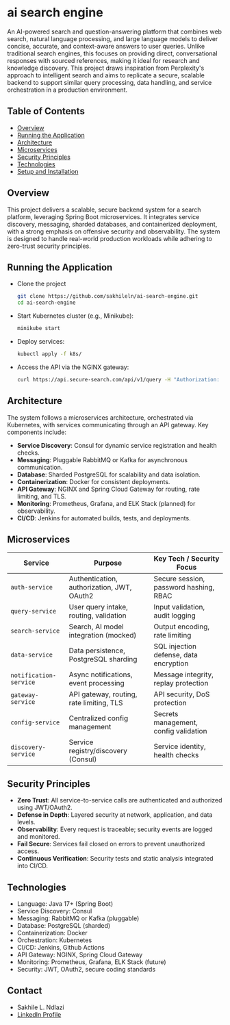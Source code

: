 # ai search engine

An AI-powered search and question-answering platform that combines web search, natural language processing, and large language models to deliver concise, accurate, and context-aware answers to user queries. Unlike traditional search engines, this focuses on providing direct, conversational responses with sourced references, making it ideal for research and knowledge discovery. This project draws inspiration from Perplexity's approach to intelligent search and aims to replicate a secure, scalable backend to support similar query processing, data handling, and service orchestration in a production environment.

## Table of Contents
- [Overview](#overview)
- [Running the Application](#running-the-application)
- [Architecture](#architecture)
- [Microservices](#microservices)
- [Security Principles](#security-principles)
- [Technologies](#technologies)
- [Setup and Installation](#setup-and-installation)

## Overview
This project delivers a scalable, secure backend system for a search platform, leveraging Spring Boot microservices. It integrates service discovery, messaging, sharded databases, and containerized deployment, with a strong emphasis on offensive security and observability. The system is designed to handle real-world production workloads while adhering to zero-trust security principles.

## Running the Application
- Clone the project
    ```bash
    git clone https://github.com/sakhileln/ai-search-engine.git
    cd ai-search-engine
    ```
- Start Kubernetes cluster (e.g., Minikube):
    ```bash
    minikube start
    ```
- Deploy services:
    ```bash
    kubectl apply -f k8s/
    ```
- Access the API via the NGINX gateway:
    ```bash
    curl https://api.secure-search.com/api/v1/query -H "Authorization: Bearer <JWT_TOKEN>"
    ```

## Architecture
The system follows a microservices architecture, orchestrated via Kubernetes, with services communicating through an API gateway. Key components include:
- **Service Discovery**: Consul for dynamic service registration and health checks.
- **Messaging**: Pluggable RabbitMQ or Kafka for asynchronous communication.
- **Database**: Sharded PostgreSQL for scalability and data isolation.
- **Containerization**: Docker for consistent deployments.
- **API Gateway**: NGINX and Spring Cloud Gateway for routing, rate limiting, and TLS.
- **Monitoring**: Prometheus, Grafana, and ELK Stack (planned) for observability.
- **CI/CD**: Jenkins for automated builds, tests, and deployments.

## Microservices
| Service               | Purpose                                      | Key Tech / Security Focus                       |
|------------------------|----------------------------------------------|--------------------------------------------------|
| `auth-service`         | Authentication, authorization, JWT, OAuth2  | Secure session, password hashing, RBAC          |
| `query-service`        | User query intake, routing, validation      | Input validation, audit logging                 |
| `search-service`       | Search, AI model integration (mocked)       | Output encoding, rate limiting                  |
| `data-service`         | Data persistence, PostgreSQL sharding       | SQL injection defense, data encryption          |
| `notification-service` | Async notifications, event processing       | Message integrity, replay protection            |
| `gateway-service`      | API gateway, routing, rate limiting, TLS    | API security, DoS protection                    |
| `config-service`       | Centralized config management               | Secrets management, config validation           |
| `discovery-service`    | Service registry/discovery (Consul)         | Service identity, health checks                 |

## Security Principles
- **Zero Trust**: All service-to-service calls are authenticated and authorized using JWT/OAuth2.
- **Defense in Depth**: Layered security at network, application, and data levels.
- **Observability**: Every request is traceable; security events are logged and monitored.
- **Fail Secure**: Services fail closed on errors to prevent unauthorized access.
- **Continuous Verification**: Security tests and static analysis integrated into CI/CD.

## Technologies
- Language: Java 17+ (Spring Boot)
- Service Discovery: Consul
- Messaging: RabbitMQ or Kafka (pluggable)
- Database: PostgreSQL (sharded)
- Containerization: Docker
- Orchestration: Kubernetes
- CI/CD: Jenkins, Github Actions
- API Gateway: NGINX, Spring Cloud Gateway
- Monitoring: Prometheus, Grafana, ELK Stack (future)
- Security: JWT, OAuth2, secure coding standards

## Contact
- Sakhile L. Ndlazi
- [LinkedIn Profile](https://www.linkedin.com/in/sakhile-)
